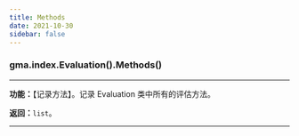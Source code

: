 ```yaml
---
title: Methods
date: 2021-10-30
sidebar: false
---
```


### gma.index.Evaluation().**Methods**()

---

**功能：**【记录方法】。记录 Evaluation 类中所有的评估方法。

**返回：**`list`。

--- 
